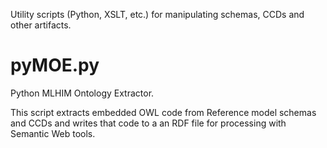 Utility scripts (Python, XSLT, etc.) for manipulating schemas, CCDs and other artifacts.

pyMOE.py
========

Python MLHIM Ontology Extractor.

This script extracts embedded OWL code from Reference model schemas and CCDs and writes that code to a an RDF file for processing with Semantic Web tools.  
